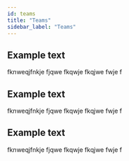 ```yaml
---
id: teams
title: "Teams"
sidebar_label: "Teams"
---
```


## Example text

fknweqjfnkje fjqwe fkqwje fkqjwe fwje f

## Example text

fknweqjfnkje fjqwe fkqwje fkqjwe fwje f

## Example text

fknweqjfnkje fjqwe fkqwje fkqjwe fwje f
